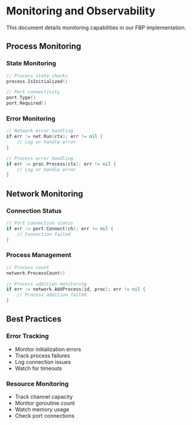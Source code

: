 # Monitoring and Observability

This document details monitoring capabilities in our FBP implementation.

## Process Monitoring

### State Monitoring
```go
// Process state checks
process.IsInitialized()

// Port connectivity
port.Type()
port.Required()
```

### Error Monitoring
```go
// Network error handling
if err := net.Run(ctx); err != nil {
    // Log or handle error
}

// Process error handling
if err := proc.Process(ctx); err != nil {
    // Log or handle error
}
```

## Network Monitoring

### Connection Status
```go
// Port connection status
if err := port.Connect(ch); err != nil {
    // Connection failed
}
```

### Process Management
```go
// Process count
network.ProcessCount()

// Process addition monitoring
if err := network.AddProcess(id, proc); err != nil {
    // Process addition failed
}
```

## Best Practices

### Error Tracking
- Monitor initialization errors
- Track process failures
- Log connection issues
- Watch for timeouts

### Resource Monitoring
- Track channel capacity
- Monitor goroutine count
- Watch memory usage
- Check port connections